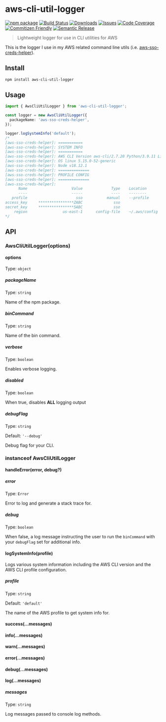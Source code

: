 # aws-cli-util-logger

[![npm package][npm-img]][npm-url]
[![Build Status][build-img]][build-url]
[![Downloads][downloads-img]][downloads-url]
[![Issues][issues-img]][issues-url]
[![Code Coverage][codecov-img]][codecov-url]
[![Commitizen Friendly][commitizen-img]][commitizen-url]
[![Semantic Release][semantic-release-img]][semantic-release-url]

> Lightweight logger for use in CLI utilities for AWS

This is the logger I use in my AWS related command line utils (i.e.
[aws-sso-creds-helper][sso-creds-helper-url]).

## Install

```bash
npm install aws-cli-util-logger
```

## Usage

```ts
import { AwsCliUtilLogger } from 'aws-cli-util-logger';

const logger = new AwsCliUtilLogger({
  packageName: 'aws-sso-creds-helper',
});

logger.logSystemInfo('default');
/*
[aws-sso-creds-helper]: ===========
[aws-sso-creds-helper]: SYSTEM INFO
[aws-sso-creds-helper]: ===========
[aws-sso-creds-helper]: AWS CLI Version aws-cli/2.7.20 Python/3.9.11 Linux/5.15.0-52-generic exe/x86_64.ubuntu.20 prompt/off
[aws-sso-creds-helper]: OS linux 5.15.0-52-generic
[aws-sso-creds-helper]: Node v18.12.1
[aws-sso-creds-helper]: ==============
[aws-sso-creds-helper]: PROFILE CONFIG
[aws-sso-creds-helper]: ==============
[aws-sso-creds-helper]:
      Name                    Value             Type    Location
      ----                    -----             ----    --------
   profile                      sso           manual    --profile
access_key     ****************ZABC              sso
secret_key     ****************5ABC              sso
    region                us-east-1      config-file    ~/.aws/config
*/
```

## API

### AwsCliUtilLogger(options)

#### options

Type: `object`

##### packageName

Type: `string`

Name of the npm package.

##### binCommand

Type: `string`

Name of the bin command.

##### verbose

Type: `boolean`

Enables verbose logging.

##### disabled

Type: `boolean`

When true, disables **ALL** logging output

##### debugFlag

Type: `string`

Default: `'--debug'`

Debug flag for your CLI.

### instanceof AwsCliUtilLogger

#### handleError(error, debug?)

##### error

Type: `Error`

Error to log and generate a stack trace for.

##### debug

Type: `boolean`

When false, a log message instructing the user to run the `binCommand` with
your `debugFlag` set for additional info.

#### logSystemInfo(profile)

Logs various system information including the AWS CLI version and the AWS CLI
profile configuration.

##### profile

Type: `string`

Default: `'default'`

The name of the AWS profile to get system info for.

#### success(...messages)

#### info(...messages)

#### warn(...messages)

#### error(...messages)

#### debug(...messages)

#### log(...messages)

##### messages

Type: `string`

Log messages passed to console log methods.

[build-img]:https://github.com/ryansonshine/aws-cli-util-logger/actions/workflows/release.yml/badge.svg
[build-url]:https://github.com/ryansonshine/aws-cli-util-logger/actions/workflows/release.yml
[downloads-img]:https://img.shields.io/npm/dt/aws-cli-util-logger
[downloads-url]:https://www.npmtrends.com/aws-cli-util-logger
[npm-img]:https://img.shields.io/npm/v/aws-cli-util-logger
[npm-url]:https://www.npmjs.com/package/aws-cli-util-logger
[issues-img]:https://img.shields.io/github/issues/ryansonshine/aws-cli-util-logger
[issues-url]:https://github.com/ryansonshine/aws-cli-util-logger/issues
[codecov-img]:https://codecov.io/gh/ryansonshine/aws-cli-util-logger/branch/main/graph/badge.svg
[codecov-url]:https://codecov.io/gh/ryansonshine/aws-cli-util-logger
[semantic-release-img]:https://img.shields.io/badge/%20%20%F0%9F%93%A6%F0%9F%9A%80-semantic--release-e10079.svg
[semantic-release-url]:https://github.com/semantic-release/semantic-release
[commitizen-img]:https://img.shields.io/badge/commitizen-friendly-brightgreen.svg
[commitizen-url]:http://commitizen.github.io/cz-cli/
[sso-creds-helper-url]:https://github.com/ryansonshine/aws-sso-creds-helper
